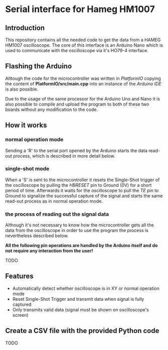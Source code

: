 # Serial interface for Hameg HM1007
## Introduction
This repository contains all the needed code to get the data from a HAMEG HM1007 oscilloscope. The core of this interface is an Arduino Nano which is used to communicate with the oscilloscope via it's HO79-4 interface.

## Flashing the Arduino
Alttough the code for the microcontroller was written in *PlatformIO* copying the content of **PlatformIO/src/main.cpp** into an instance of the *Arduino IDE* is also possible.

Due to the usage of the same processor for the Arduino Uno and Nano it is also possible to compile and upload the program to both of these two boards without any modification to the code. 

## How it works
### normal operation mode
Sending a 'R' to the serial port opened by the Arduino starts the data read-out process, which is described in more detail below.

### single-shot mode
When a 'S' is sent to the microcontroller it resets the Single-Shot trigger of the oscilloscope by pulling the *HBRESET* pin to Ground (0V) for a short period of time. Afterwards it waits for the oscilloscope to pull the *TE* pin to Ground to signalize the successful capture of the signal and starts the same read-out process as in normal operation mode.

### the process of reading out the signal data
Although it's not necessary to know how the microcontroller gets all the data from the oscilloscope in order to use the program the process is nevertheless described below. 


**All the following pin operations are handled by the Arduino itself and do not require any interaction from the user!**

TODO

## Features
- Automatically detect whether oscilloscope is in XY or normal operation mode
- Reset Single-Shot Trigger and transmit data when signal is fully captured
- Only transmits valid data (signal must be shown on oscilloscope's screen)

## Create a CSV file with the provided Python code
TODO